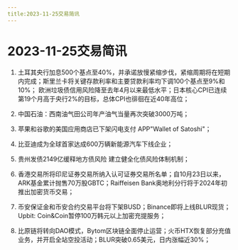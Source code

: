 ```yaml
---
title:2023-11-25交易简讯
---
```

# 2023-11-25交易简讯
1. 土耳其央行加息500个基点至40%，并承诺放慢紧缩步伐，紧缩周期将在短期内完成；斯里兰卡将关键存款利率和主要贷款利率均下调100个基点至9%和10%；
欧洲垃圾债信用风险降至去年4月以来最低水平；日本核心CPI已连续第19个月高于央行2%的目标，总体CPI也徘徊在近40年高位；

2. 中国石油：西南油气田公司年产油气当量再次突破3000万吨；

3. 苹果和谷歌的美国应用商店已下架闪电支付 APP"Wallet of Satoshi"；

4. 比亚迪成为全球首家达成600万辆新能源汽车下线企业；

5. 贵州发债2149亿缓释地方债风险 建立健全化债风险体制机制；

6. 香港交易所将印尼证券交易所纳入认可证券交易所名单；自10月23日以来，ARK基金累计抛售70万股GBTC；Raiffeisen Bank奥地利分行将于2024年初推出加密货币交易；

7. 币安保证金和币安合约交易平台将下架BUSD；Binance即将上线BLUR现货；Upbit: Coin&amp;Coin暂停100万韩元以上加密充提服务；

8. 比原链将转向DAO模式，Bytom区块链全面停止运营；火币HTX恢复部分充值业务，并开启全站空投活动；BLUR突破0.65美元，日内涨幅近30%；